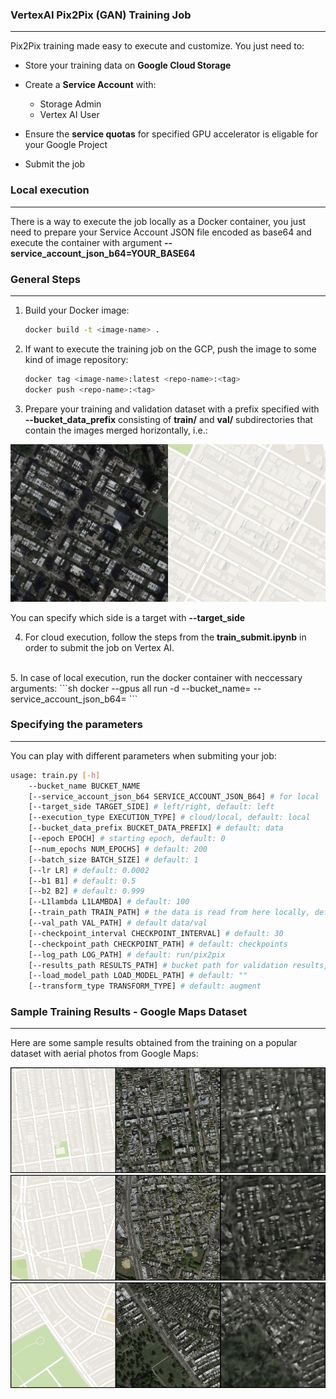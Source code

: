 ### VertexAI Pix2Pix (GAN) Training Job
---

Pix2Pix training made easy to execute and customize. You just need to:

- Store your training data on **Google Cloud Storage**
- Create a **Service Account** with:
    
    - Storage Admin
    - Vertex AI User

- Ensure the **service quotas** for specified GPU accelerator is eligable for your Google Project
- Submit the job

### Local execution
---

There is a way to execute the job locally as a Docker container, you just need to prepare your Service Account JSON file encoded as base64 and execute the container with argument **--service_account_json_b64=YOUR_BASE64**

### General Steps

--- 

1. Build your Docker image:
    ```sh
    docker build -t <image-name> .
    ```

2. If want to execute the training job on the GCP, push the image to some kind of image repository:
    ```sh
    docker tag <image-name>:latest <repo-name>:<tag>
    docker push <repo-name>:<tag>
    ```

3. Prepare your training and validation dataset with a prefix specified with **--bucket_data_prefix** consisting of **train/** and **val/** subdirectories that contain the images merged horizontally, i.e.:

<img src="images/sample_data.jpg">

You can specify which side is a target with **--target_side**
<br>

4. For cloud execution, follow the steps from the **train_submit.ipynb** in order to submit the job on Vertex AI.
<br>
5. In case of local execution, run the docker container with neccessary arguments:
    ```sh
    docker --gpus all run -d <image-name>
        --bucket_name=<bucket-name>
        --service_account_json_b64=<sa_json_b64>
    ```

### Specifying the parameters
---

You can play with different parameters when submiting your job:

```sh
usage: train.py [-h] 
    --bucket_name BUCKET_NAME
    [--service_account_json_b64 SERVICE_ACCOUNT_JSON_B64] # for local
    [--target_side TARGET_SIDE] # left/right, default: left
    [--execution_type EXECUTION_TYPE] # cloud/local, default: local
    [--bucket_data_prefix BUCKET_DATA_PREFIX] # default: data 
    [--epoch EPOCH] # starting epoch, default: 0
    [--num_epochs NUM_EPOCHS] # default: 200
    [--batch_size BATCH_SIZE] # default: 1
    [--lr LR] # default: 0.0002
    [--b1 B1] # default: 0.5
    [--b2 B2] # default: 0.999
    [--L1lambda L1LAMBDA] # default: 100
    [--train_path TRAIN_PATH] # the data is read from here locally, default: data/train
    [--val_path VAL_PATH] # default data/val
    [--checkpoint_interval CHECKPOINT_INTERVAL] # default: 30
    [--checkpoint_path CHECKPOINT_PATH] # default: checkpoints
    [--log_path LOG_PATH] # default: run/pix2pix
    [--results_path RESULTS_PATH] # bucket path for validation results, default: results/{dt.datetime.now().strftime('%Y-%m-%d-%H-%M-%S')}
    [--load_model_path LOAD_MODEL_PATH] # default: ""
    [--transform_type TRANSFORM_TYPE] # default: augment
```

### Sample Training Results - Google Maps Dataset
---

Here are some sample results obtained from the training on a popular dataset with aerial photos from Google Maps:

<img src="images/val1.png">

<img src="images/val2.png">

<img src="images/val3.png">
